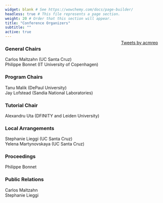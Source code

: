 ```yaml
---
widget: blank # See https://wowchemy.com/docs/page-builder/
headless: true # This file represents a page section.
weight: 20 # Order that this section will appear.
title: "Conference Organizers"
subtitle: ""
active: true
---
```


<div id="twitter-feed" style="float:right; width:30%; text-align:right; margin-top:-10px; ">
<a class="twitter-timeline" data-width="300" data-height="800" data-theme="light" href="https://twitter.com/acmrep?ref_src=twsrc%5Etfw">Tweets by acmrep</a> <script async src="https://platform.twitter.com/widgets.js" charset="utf-8"></script></div>

### General Chairs
Carlos Maltzahn (UC Santa Cruz)  
Philippe Bonnet (IT University of Copenhagen)  

### Program Chairs
Tanu Malik (DePaul University)  
Jay Lofstead (Sandia National Laboratories)  

### Tutorial Chair
Alexandru Uta (DFINITY and Leiden University)  

### Local Arrangements

Stephanie Lieggi (UC Santa Cruz)  
Yelena Martynovskaya (UC Santa Cruz)  

### Proceedings
Philippe Bonnet  

### Public Relations
Carlos Maltzahn  
Stephanie Lieggi  

